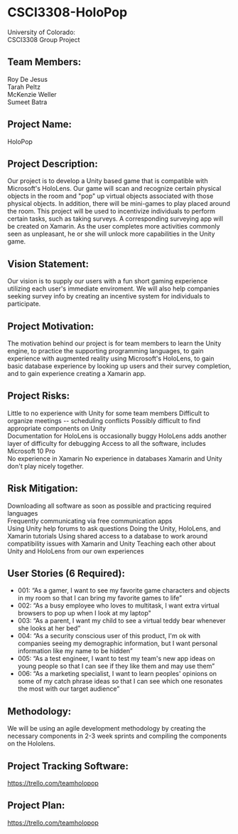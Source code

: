 # CSCI3308-HoloPop
University of Colorado:  
CSCI3308 Group Project

## Team Members:  
Roy De Jesus  
Tarah Peltz  
McKenzie Weller  
Sumeet Batra  

## Project Name:  
HoloPop  

## Project Description:  
Our project is to develop a Unity based game that is compatible with Microsoft's HoloLens. Our game will scan and recognize certain physical objects in the room and "pop" up virtual objects associated with those physical objects. In addition, there will be mini-games to play placed around the room. This project will be used to incentivize individuals to perform certain tasks, such as taking surveys. A corresponding surveying app will be created on Xamarin. As the user completes more activities commonly seen as unpleasant, he or she will unlock more capabilities in the Unity game.

## Vision Statement:  
Our vision is to supply our users with a fun short gaming experience utilizing each user's immediate enviroment. We will also help companies seeking survey info by creating an incentive system for individuals to participate.

## Project Motivation:  
The motivation behind our project is for team members to learn the Unity engine, to practice the supporting programming languages, to gain experience with augmented reality using Microsoft's HoloLens, to gain basic database experience by looking up users and their survey completion, and to gain experience creating a Xamarin app.

## Project Risks:  
Little to no experience with Unity for some team members
Difficult to organize meetings -- scheduling conflicts
Possibly difficult to find appropriate components on Unity  
Documentation for HoloLens is occasionally buggy
HoloLens adds another layer of difficulty for debugging
Access to all the software, includes Microsoft 10 Pro  
No experience in Xamarin
No experience in databases
Xamarin and Unity don't play nicely together. 

## Risk Mitigation:  
Downloading all software as soon as possible and practicing required languages  
Frequently communicating via free communication apps  
Using Unity help forums to ask questions
Doing the Unity, HoloLens, and Xamarin tutorials
Using shared access to a database to work around compatibility issues with Xamarin and Unity
Teaching each other about Unity and HoloLens from our own experiences


## User Stories (6 Required):  
* 001: “As a gamer, I want to see my favorite game characters and objects in my room so that I can bring my favorite games to life”  
* 002: “As a busy employee who loves to multitask, I want extra virtual browsers to pop up when I look at my laptop"  
* 003: “As a parent, I want my child to see a virtual teddy bear whenever she looks at her bed”  
* 004: “As a security conscious user of this product, I'm ok with companies seeing my demographic information, but I want personal information like my name to be hidden”  
* 005: “As a test engineer, I want to test my team's new app ideas on young people so that I can see if they like them and may use them”  
* 006: “As a marketing specialist, I want to learn peoples' opinions on some of my catch phrase ideas so that I can see which one resonates the most with our target audience”  

## Methodology:
We will be using an agile development methodology by creating the necessary components in 2-3 week sprints and compiling the components on the Hololens. 

## Project Tracking Software:  
https://trello.com/teamholopop

## Project Plan:  
https://trello.com/teamholopop
